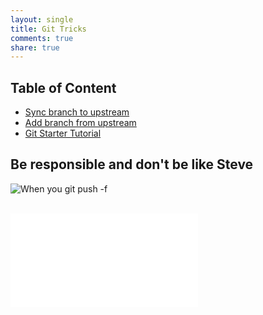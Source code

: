 ```yaml
---
layout: single
title: Git Tricks
comments: true
share: true
---
```


## Table of Content

* [Sync branch to upstream](./sync-branch-to-upstream.md)
* [Add branch from upstream](./add-branch-from-upstream.md)
* [Git Starter Tutorial](git-starter-tutorial.md)

## Be responsible and don't be like Steve

![When you git push -f](./asset/when-you-git-push-force.gif)

<br/>

<iframe data-aa="1180202" src="//acceptable.a-ads.com/1180202?size=Adaptive&background_color=141010&text_color=ff9f00&title_color=ff9900&title_hover_color=ff9900&link_color=ff9900&link_hover_color=ff9900" scrolling="no" style="border:0px; padding:0; overflow:hidden" allowtransparency="true"></iframe>

